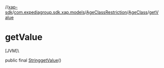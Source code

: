 //[xap-sdk](../../../../index.md)/[com.expediagroup.sdk.xap.models](../../index.md)/[AgeClassRestriction](../index.md)/[AgeClass](index.md)/[getValue](get-value.md)

# getValue

[JVM]\

public final [String](https://docs.oracle.com/javase/8/docs/api/java/lang/String.html)[getValue](get-value.md)()
